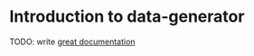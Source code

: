 # Introduction to data-generator

TODO: write [great documentation](http://jacobian.org/writing/what-to-write/)

